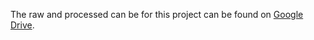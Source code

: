 The raw and processed can be for this project can be found on [Google
Drive](https://goo.gl/fV2NXS).

